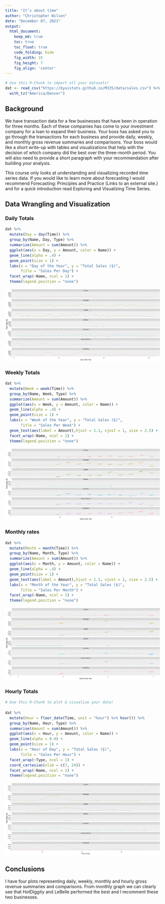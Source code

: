 ```yaml
---
title: "It’s about time"
author: "Christopher Wilson"
date: "December 07, 2021"
output:
  html_document:  
    keep_md: true
    toc: true
    toc_float: true
    code_folding: hide
    fig_width: 15
    fig_height: 7
    fig_align: 'center'
---
```







```r
# Use this R-Chunk to import all your datasets!
dat <- read_csv("https://byuistats.github.io/M335/data/sales.csv") %>% 
  with_tz("America/Denver")
```

## Background

We have transaction data for a few businesses that have been in operation for three months. Each of these companies has come to your investment company for a loan to expand their business. Your boss has asked you to go through the transactions for each business and provide daily, weekly, and monthly gross revenue summaries and comparisons. Your boss would like a short write-up with tables and visualizations that help with the decision of which company did the best over the three-month period. You will also need to provide a short paragraph with your recommendation after building your analysis.

This course only looks at understanding and visualizing recorded time series data. If you would like to learn more about forecasting I would recommend Forecasting: Principles and Practice (Links to an external site.) and for a quick introduction read Exploring and Visualizing Time Series.


## Data Wrangling and Visualization


### Daily Totals

```r
dat %>% 
  mutate(Day = day(Time)) %>% 
  group_by(Name, Day, Type) %>% 
  summarize(Amount = sum(Amount)) %>% 
  ggplot(aes(x = Day, y = Amount, color = Name)) +
  geom_line(alpha = .4) +
  geom_point(size = 1) +
  labs(x = "Day of the Year", y = "Total Sales ($)",
       Title = "Sales Per Day") +
  facet_wrap(~Name, ncol = 1) +
  theme(legend.position = "none")
```

![](case09_files/figure-html/unnamed-chunk-2-1.png)<!-- -->



### Weekly Totals

```r
dat %>% 
  mutate(Week = week(Time)) %>% 
  group_by(Name, Week, Type) %>% 
  summarize(Amount = sum(Amount)) %>% 
  ggplot(aes(x = Week, y = Amount, color = Name)) +
  geom_line(alpha = .4) +
  geom_point(size = 1) +
  labs(x = "Week of the Year", y = "Total Sales ($)",
       Title = "Sales Per Week") +
  geom_text(aes(label = Amount),hjust = 1.1, vjust = 1, size = 2.5) +
  facet_wrap(~Name, ncol = 1) +
  theme(legend.position = "none")
```

![](case09_files/figure-html/unnamed-chunk-3-1.png)<!-- -->

### Monthly rates

```r
dat %>% 
  mutate(Month = month(Time)) %>% 
  group_by(Name, Month, Type) %>% 
  summarize(Amount = sum(Amount)) %>% 
  ggplot(aes(x = Month, y = Amount, color = Name)) +
  geom_line(alpha = .4) +
  geom_point(size = 1) +
  geom_text(aes(label = Amount),hjust = 1.1, vjust = 1, size = 2.5) +
  labs(x = "Month of the Year", y = "Total Sales ($)",
       Title = "Sales Per Month") +
  facet_wrap(~Name, ncol = 1) +
  theme(legend.position = "none")
```

![](case09_files/figure-html/unnamed-chunk-4-1.png)<!-- -->


### Hourly Totals

```r
# Use this R-Chunk to plot & visualize your data!

dat %>% 
  mutate(Hour = floor_date(Time, unit = "hour") %>% hour()) %>% 
  group_by(Name, Hour, Type) %>% 
  summarise(Amount = sum(Amount)) %>% 
  ggplot(aes(x = Hour, y = Amount, color = Name)) +
  geom_line(alpha = 0.4) +
  geom_point(size = 1) +
  labs(x = "Hour of Day", y = "Total Sales ($)",
       Title = "Sales Per Hour") +
  facet_wrap(~Type, ncol = 1) +
  coord_cartesian(xlim = c(7, 24)) +
  facet_wrap(~Name, ncol = 1) +
  theme(legend.position = "none")
```

![](case09_files/figure-html/unnamed-chunk-5-1.png)<!-- -->

## Conclusions

I have four plots representing daily, weekly, monthly and hourly gross revenue summaries and comparisons. From monthly graph we can clearly see that HotDiggity and LeBelle performed the best and I recomment these two businesses. 
